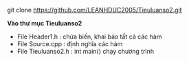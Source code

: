 git clone https://github.com/LEANHDUC2005/Tieuluanso2.git

**Vào thư mục Tieuluanso2**

- File Header1.h : chứa biến, khai báo tất cả các hàm
- File Source.cpp : định nghĩa các hàm
- File Tieuluanso2.h : int main() chạy chương trình
